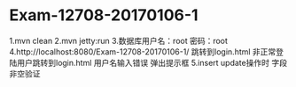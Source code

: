 # Exam-12708-20170106-1
1.mvn clean
2.mvn jetty:run
3.数据库用户名：root 密码：root
4.http://localhost:8080/Exam-12708-20170106-1/ 跳转到login.html  非正常登陆用户跳转到login.html 用户名输入错误 弹出提示框
5.insert update操作时 字段非空验证
